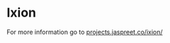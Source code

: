 # Ixion

For more information go to <a href="http://projects.jaspreet.co/ixion/">projects.jaspreet.co/ixion/</a>
